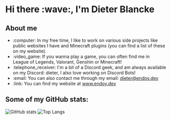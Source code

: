 <h1>Hi there :wave:, I'm Dieter Blancke</h1>

<h2>About me</h2>
<ul>
  <li>:computer: In my free time, I like to work on various side projects like public websites I have and Minecraft plugins (you can find a list of these on my website).</li>
  <li>:video_game: If you wanna play a game, you can often find me in League of Legends, Valorant, Genshin or Minecraft!</li>
  <li>:telephone_receiver: I'm a bit of a Discord geek, and am always available on my Discord: dieter, I also love working on Discord Bots!</li>
  <li>:email: You can also contact me through my email: <a href="mailto:dieter@endoy.dev">dieter@endoy.dev</a></li>
  <li>:link: You can find my website at <a href="https://endoy.dev">www.endoy.dev</a></li>
</ul>

<h2>
  <span>Some of my GitHub stats:</span>
</h2>

<img src="https://github-readme-stats.vercel.app/api?username=dieterblancke" alt="GitHub stats" />

<img src="https://github-readme-stats.vercel.app/api/top-langs/?username=dieterblancke" alt="Top Langs" />
